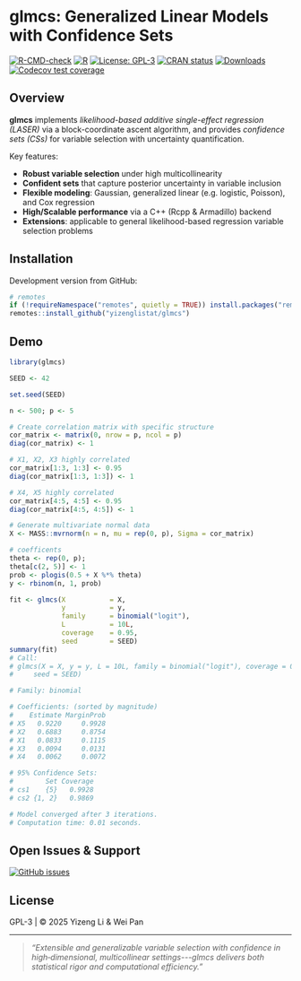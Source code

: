 # glmcs: Generalized Linear Models with Confidence   Sets

<!-- [![GitHub stars](https://img.shields.io/github/stars/yizenglistat/glmcs.svg)](https://github.com/yizenglistat/glmcs/stargazers)
[![GitHub forks](https://img.shields.io/github/forks/yizenglistat/glmcs.svg)](https://github.com/yizenglistat/glmcs/network)
 -->
[![R-CMD-check](https://github.com/yizenglistat/glmcs/actions/workflows/R-CMD-check.yaml/badge.svg)](https://github.com/yizenglistat/glmcs/actions/workflows/R-CMD-check.yaml)
[![R](https://img.shields.io/badge/R-%3E%3D%203.5.0-blue.svg)](https://www.r-project.org/)
[![License: GPL-3](https://img.shields.io/badge/License-GPLv3-blue.svg)](https://www.gnu.org/licenses/gpl-3.0.en.html)
[![CRAN status](https://www.r-pkg.org/badges/version/glmcs)](https://CRAN.R-project.org/package=glmcs)
[![Downloads](https://cranlogs.r-pkg.org/badges/glmcs)](https://cran.r-project.org/package=glmcs)
[![Codecov test coverage](https://codecov.io/gh/yizenglistat/glmcs/graph/badge.svg)](https://app.codecov.io/gh/yizenglistat/glmcs)


## Overview

**glmcs** implements *likelihood-based additive single-effect regression (LASER)* via a block-coordinate ascent algorithm, and provides *confidence sets (CSs)* for variable selection with uncertainty quantification.  

Key features:
- **Robust variable selection** under high multicollinearity  
- **Confident sets** that capture posterior uncertainty in variable inclusion  
- **Flexible modeling**: Gaussian, generalized linear (e.g. logistic, Poisson), and Cox regression  
- **High/Scalable performance** via a C++ (Rcpp & Armadillo) backend  
- **Extensions**: applicable to general likelihood-based regression variable selection problems

## Installation

Development version from GitHub:

```r
# remotes
if (!requireNamespace("remotes", quietly = TRUE)) install.packages("remotes")
remotes::install_github("yizenglistat/glmcs")
```

## Demo

```r
library(glmcs)

SEED <- 42

set.seed(SEED)

n <- 500; p <- 5

# Create correlation matrix with specific structure
cor_matrix <- matrix(0, nrow = p, ncol = p)
diag(cor_matrix) <- 1

# X1, X2, X3 highly correlated
cor_matrix[1:3, 1:3] <- 0.95
diag(cor_matrix[1:3, 1:3]) <- 1

# X4, X5 highly correlated
cor_matrix[4:5, 4:5] <- 0.95
diag(cor_matrix[4:5, 4:5]) <- 1

# Generate multivariate normal data
X <- MASS::mvrnorm(n = n, mu = rep(0, p), Sigma = cor_matrix)

# coefficents
theta <- rep(0, p); 
theta[c(2, 5)] <- 1
prob <- plogis(0.5 + X %*% theta)
y <- rbinom(n, 1, prob)

fit <- glmcs(X           = X, 
             y           = y,
             family      = binomial("logit"),
             L           = 10L,
             coverage    = 0.95,
             seed        = SEED)
summary(fit)
# Call:
# glmcs(X = X, y = y, L = 10L, family = binomial("logit"), coverage = 0.95, 
#     seed = SEED)

# Family: binomial 

# Coefficients: (sorted by magnitude)
#    Estimate MarginProb
# X5   0.9220     0.9928
# X2   0.6883     0.8754
# X1   0.0833     0.1115
# X3   0.0094     0.0131
# X4   0.0062     0.0072

# 95% Confidence Sets:
#        Set Coverage
# cs1    {5}   0.9928
# cs2 {1, 2}   0.9869

# Model converged after 3 iterations.
# Computation time: 0.01 seconds.
```


## Open Issues & Support

[![GitHub issues](https://img.shields.io/github/issues-raw/yizenglistat/glmcs.svg)](https://github.com/yizenglistat/glmcs/issues)

## License

GPL-3 | © 2025 Yizeng Li & Wei Pan

---

> _“Extensible and generalizable variable selection with confidence in high‐dimensional, multicollinear settings---glmcs delivers both statistical rigor and computational efficiency.”_  